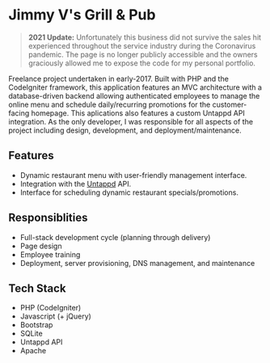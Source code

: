 # Jimmy V's Grill & Pub

> **2021 Update:** Unfortunately this business did not survive the sales hit experienced throughout the service industry during the Coronavirus pandemic. The page is no longer publicly accessible and the owners graciously allowed me to expose the code for my personal portfolio.

Freelance project undertaken in early-2017. Built with PHP and the CodeIgniter framework, this application features an MVC architecture with a database-driven backend allowing authenticated employees to manage the online menu and schedule daily/recurring promotions for the customer-facing homepage. This aplications also features a custom Untappd API integration. As the only developer, I was responsible for all aspects of the project including design, development, and deployment/maintenance.

## Features
- Dynamic restaurant menu with user-friendly management interface.
- Integration with the [Untappd](https://untappd.com/) API.
- Interface for scheduling dynamic restaurant specials/promotions.

## Responsiblities
- Full-stack development cycle (planning through delivery)
- Page design
- Employee training
- Deployment, server provisioning, DNS management, and maintenance

## Tech Stack
- PHP (CodeIgniter)
- Javascript (+ jQuery)
- Bootstrap
- SQLite
- Untappd API
- Apache
